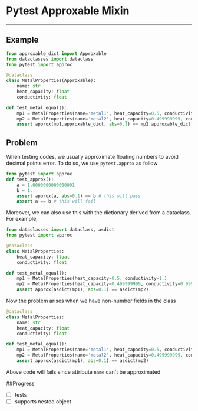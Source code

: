 # Pytest Approxable Mixin
---
## Example
```python
from approxable_dict import Approxable
from dataclasses import dataclass
from pytest import approx

@dataclass
class MetalProperties(Approxable):
    name: str
    heat_capacity: float
    conductivity: float

def test_metal_equal():
    mp1 = MetalProperties(name='metal1', heat_capacity=0.5, conductivity=1.)
    mp2 = MetalProperties(name='metal2', heat_capacity=0.499999999, conductivity=0.9999999998)
    assert approx(mp1.approxable_dict, abs=0.1) == mp2.approxable_dict

```
## Problem
When testing codes, we usually approximate floating numbers to avoid decimal points error. To do so, we use `pytest.approx` as follow
```python
from pytest import approx
def test_approx():
    a = 1.0000000000000001
    b = 1.
    assert approx(a, abs=0.1) == b # this will pass
    assert a == b # this will fail
```

Moreover, we can also use this with the dictionary derived from a dataclass. For example, 
```python
from dataclasses import dataclass, asdict
from pytest import approx

@dataclass
class MetalProperties:
    heat_capacity: float
    conductivity: float

def test_metal_equal():
    mp1 = MetalProperties(heat_capacity=0.5, conductivity=1.)
    mp2 = MetalProperties(heat_capacity=0.499999999, conductivity=0.9999999998)
    assert approx(asdict(mp1), abs=0.1) == asdict(mp2)
```
Now the problem arises when we have non-number fields in the class

```python
@dataclass
class MetalProperties:
    name: str
    heat_capacity: float
    conductivity: float

def test_metal_equal():
    mp1 = MetalProperties(name='metal1', heat_capacity=0.5, conductivity=1.)
    mp2 = MetalProperties(name='metal2', heat_capacity=0.499999999, conductivity=0.9999999998)
    assert approx(asdict(mp1), abs=0.1) == asdict(mp2)
```
Above code will fails since attribute `name` can't be approximated



##Progress

- [ ] tests
- [ ] supports nested object
